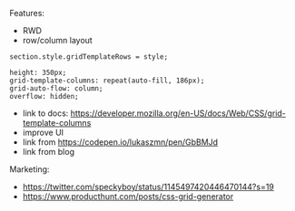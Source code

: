 Features:
* RWD
* row/column layout
```
section.style.gridTemplateRows = style;

height: 350px;
grid-template-columns: repeat(auto-fill, 186px);
grid-auto-flow: column;
overflow: hidden;
```
* link to docs: https://developer.mozilla.org/en-US/docs/Web/CSS/grid-template-columns
* improve UI
* link from https://codepen.io/lukaszmn/pen/GbBMJd
* link from blog

Marketing:
* https://twitter.com/speckyboy/status/1145497420446470144?s=19
* https://www.producthunt.com/posts/css-grid-generator
